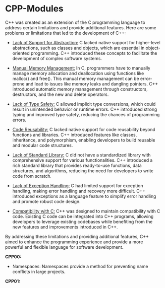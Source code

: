 # CPP-Modules

C++ was created as an extension of the C programming language to address certain limitations and provide additional features. Here are some problems or limitations that led to the development of C++:

* <u>Lack of Support for Abstraction:</u> C lacked native support for higher-level abstractions, such as classes and objects, which are essential in object-oriented programming. C++ introduced these concepts to facilitate the development of complex software systems.

* <u>Manual Memory Management:</u> In C, programmers have to manually manage memory allocation and deallocation using functions like malloc() and free(). This manual memory management can be error-prone and lead to issues like memory leaks and dangling pointers. C++ introduced automatic memory management through constructors, destructors, and the new and delete operators.

* <u>Lack of Type Safety:</u> C allowed implicit type conversions, which could result in unintended behavior or runtime errors. C++ introduced strong typing and improved type safety, reducing the chances of programming errors.

* <u>Code Reusability:</u> C lacked native support for code reusability beyond functions and libraries. C++ introduced features like classes, inheritance, and polymorphism, enabling developers to build reusable and modular code structures.

* <u>Lack of Standard Library:</u> C did not have a standardized library with comprehensive support for various functionalities. C++ introduced a rich standard library that provides ready-to-use functions, data structures, and algorithms, reducing the need for developers to write code from scratch.

* <u>Lack of Exception Handling:</u> C had limited support for exception handling, making error handling and recovery more difficult. C++ introduced exceptions as a language feature to simplify error handling and promote robust code design.

* <u>Compatibility with C:</u> C++ was designed to maintain compatibility with C code. Existing C code can be integrated into C++ programs, allowing developers to leverage existing codebases while benefiting from the new features and improvements introduced in C++.

By addressing these limitations and providing additional features, C++ aimed to enhance the programming experience and provide a more powerful and flexible language for software development.

**CPP00:** 

* Namespaces:
    Namespaces provide a method for preventing name conflicts in large projects.

**CPP01:**